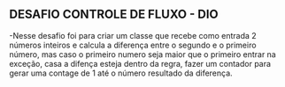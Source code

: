 ## DESAFIO CONTROLE DE FLUXO - DIO

-Nesse desafio foi para criar um classe que recebe como entrada 2 números inteiros 
e calcula a diferença entre o segundo e o primeiro número, mas caso o primeiro numero seja maior 
que o primeiro entrar na exceção, casa a difença esteja dentro da regra, fazer um contador 
para gerar uma contage de 1 até o número resultado da diferença. 